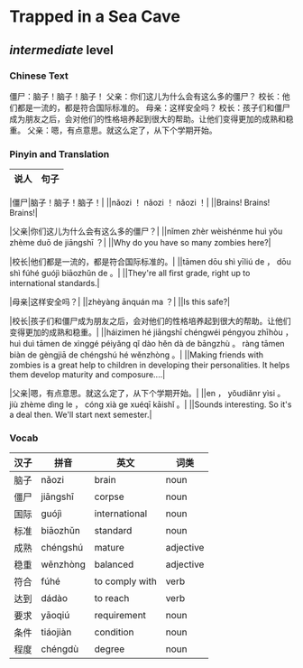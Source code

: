 # Trapped in a Sea Cave
## *intermediate* level

### Chinese Text
僵尸：脑子！脑子！脑子！
父亲：你们这儿为什么会有这么多的僵尸？
校长：他们都是一流的，都是符合国际标准的。
母亲：这样安全吗？
校长：孩子们和僵尸成为朋友之后，会对他们的性格培养起到很大的帮助。让他们变得更加的成熟和稳重。
父亲：嗯，有点意思。就这么定了，从下个学期开始。

### Pinyin and Translation
|说人|句子|
|----|----|

|僵尸|脑子！脑子！脑子！|
||nǎozi ！ nǎozi ！ nǎozi ！|
||Brains! Brains! Brains!|

|父亲|你们这儿为什么会有这么多的僵尸？|
||nǐmen zhèr wèishénme huì yǒu zhème duō de jiāngshī ？|
||Why do you have so many zombies here?|

|校长|他们都是一流的，都是符合国际标准的。|
||tāmen dōu shì yīliú de ， dōu shì fúhé guójì biāozhǔn de 。|
||They're all first grade, right up to international standards.|

|母亲|这样安全吗？|
||zhèyàng ānquán ma ？|
||Is this safe?|

|校长|孩子们和僵尸成为朋友之后，会对他们的性格培养起到很大的帮助。让他们变得更加的成熟和稳重。|
||háizimen hé jiāngshī chéngwéi péngyou zhīhòu ， huì duì tāmen de xìnggé péiyǎng qǐ dào hěn dà de bāngzhù 。 ràng tāmen biàn de gèngjiā de chéngshú hé wěnzhòng 。|
||Making friends with zombies is a great help to children in developing their personalities. It helps them develop maturity and composure....|

|父亲|嗯，有点意思。就这么定了，从下个学期开始。|
||en ， yǒudiǎnr yìsi 。 jiù zhème dìng le ， cóng xià ge xuéqī kāishǐ 。|
||Sounds interesting. So it's a deal then. We'll start next semester.|
### Vocab
|汉子|拼音|英文|词类|
|----|----|----|----|
|脑子|nǎozi|brain|noun|
|僵尸|jiāngshī|corpse|noun|
|国际|guójì|international|noun|
|标准|biāozhǔn|standard|noun|
|成熟|chéngshú|mature|adjective|
|稳重|wěnzhòng|balanced|adjective|
|符合|fúhé|to comply with|verb|
|达到|dádào|to reach|verb|
|要求|yāoqiú|requirement|noun|
|条件|tiáojiàn|condition|noun|
|程度|chéngdù|degree|noun|